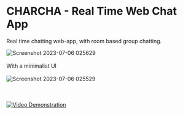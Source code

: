 # CHARCHA - Real Time Web Chat App
Real time chatting web-app, with room based group chatting.


![Screenshot 2023-07-06 025629](https://github.com/gaz-b5/charcha/assets/100520652/7aba87ef-eac4-4232-bbf6-d0b6ca2763c0)
</br></br>
With a minimalist UI
</br></br>
![Screenshot 2023-07-06 025529](https://github.com/gaz-b5/charcha/assets/100520652/4c3c1f51-b905-4c0b-ab6f-e3a75ad99a07)
</br></br></br></br>
[![Video Demonstration](https://img.youtube.com/vi/ADF7yj2i6zw/0.jpg)](https://www.youtube.com/watch?v=ADF7yj2i6zw)


